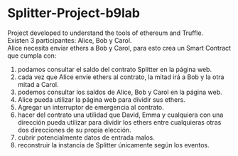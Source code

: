 # Splitter-Project-b9lab
Project developed to understand the tools of ethereum and Truffle. <br/>
Existen 3 participantes: Alice, Bob y Carol.<br/>
Alice necesita enviar ethers a Bob y Carol, para esto crea un Smart Contract que cumpla con:<br/>

  1. podamos consultar el saldo del contrato Splitter en la página web.
  2. cada vez que Alice envíe ethers al contrato, la mitad irá a Bob y la otra mitad a Carol.
  3. podemos consultar los saldos de Alice, Bob y Carol en la página web.
  4. Alice pueda utilizar la página web para dividir sus ethers.
  5. Agregar un interruptor de emergencia al contrato.
  6. hacer del contrato una utilidad que David, Emma y cualquiera con una dirección pueda utilizar para dividir los ethers entre cualquieras otras dos direcciones de su propia elección.
  7. cubrir potencialmente datos de entrada malos.
  8. reconstruir la instancia de Splitter únicamente según los eventos.
